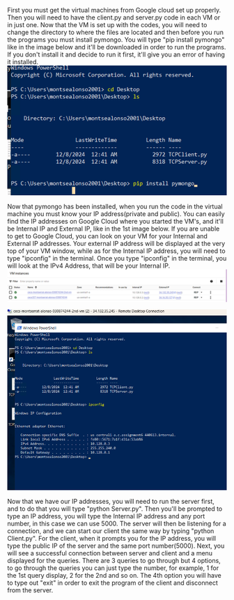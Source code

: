 First you must get the virtual machines from Google cloud set up properly. Then you will need to have the client.py and server.py code in each VM or in just one. Now that the VM is set up with the codes, you will need to change the directory to where the files are located and then before you run the programs you must install pymongo. You will type "pip install pymongo" like in the image below and it'll be downloaded in order to run the programs.  If you don't install it and decide to run it first, it'll give you an error of having it installed.
![alt text](image.png)

Now that pymongo has been installed, when you run the code in the virtual machine you must know your IP address(private and public). You can easily find the IP addresses on Google Cloud where you started the VM's, and it'll be Internal IP and External IP, like in the 1st image below. If you are unable to get to Google Cloud, you can look on your VM for your Internal and External IP addresses. Your external IP address will be displayed at the very top of your VM window, while as for the Internal IP address, you will need to type "ipconfig" in the terminal. Once you type "ipconfig" in the terminal, you will look at the IPv4 Address, that will be your Internal IP.
![alt text](image-1.png)

![alt text](image-2.png)



Now that we have our IP addresses, you will need to run the server first, and to do that you will type "python Server.py". Then you'll be prompted to type an IP address, you will type the Internal IP address and any port number, in this case we can use 5000. The server will then be listening for a connection, and we can start our client the same way by typing "python Client.py". For the client, when it prompts you for the IP address, you will type the public IP of the server and the same port number(5000). Next, you will see a successful connection between server and client and a menu displayed for the queries. There are 3 queries to go through but 4 options, to go through the queries you can just type the number, for example, 1 for the 1st query display, 2 for the 2nd and so on. The 4th option you will have to type out "exit" in order to exit the program of the client and disconnect from the server.

